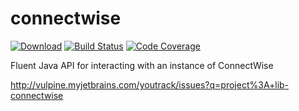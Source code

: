 # connectwise

[![Download](https://api.bintray.com/packages/vpx/maven/connectwise/images/download.svg)](https://bintray.com/vpx/maven/connectwise/_latestVersion)
[![Build Status](https://travis-ci.org/Vulpine-IO/lib-connectwise.svg?branch=master)](https://travis-ci.org/Vulpine-IO/lib-connectwise)
[![Code Coverage](https://img.shields.io/codecov/c/github/Vulpine-IO/lib-connectwise/release-0.0.7.svg)](https://codecov.io/gh/Vulpine-IO/lib-connectwise/branch/release-0.0.7)

Fluent Java API for interacting with an instance of ConnectWise

http://vulpine.myjetbrains.com/youtrack/issues?q=project%3A+lib-connectwise
